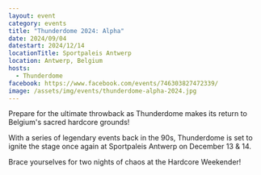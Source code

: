 ```yaml
---
layout: event
category: events
title: "Thunderdome 2024: Alpha"
date: 2024/09/04
datestart: 2024/12/14
locationTitle: Sportpaleis Antwerp
location: Antwerp, Belgium
hosts:
  - Thunderdome
facebook: https://www.facebook.com/events/746303827472339/
image: /assets/img/events/thunderdome-alpha-2024.jpg
---
```


Prepare for the ultimate throwback as Thunderdome makes its return to Belgium's sacred hardcore grounds!

With a series of legendary events back in the 90s, Thunderdome is set to ignite the stage once again at Sportpaleis Antwerp on December 13 & 14.

Brace yourselves for two nights of chaos at the Hardcore Weekender!